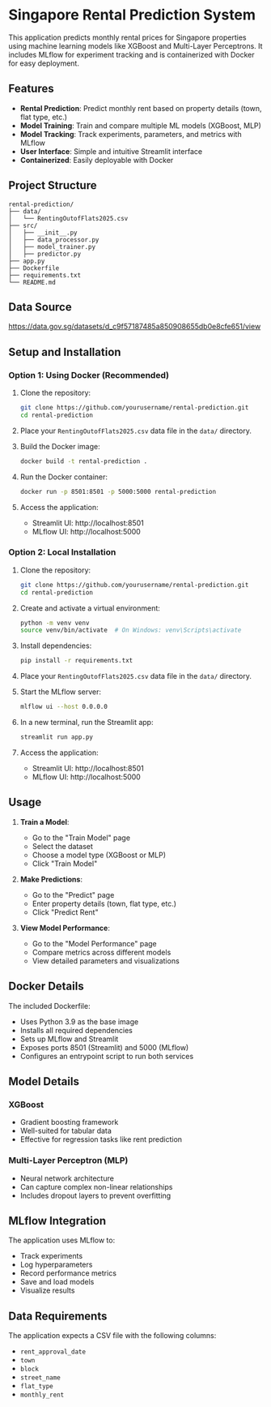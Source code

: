 # Singapore Rental Prediction System

This application predicts monthly rental prices for Singapore properties using machine learning models like XGBoost and Multi-Layer Perceptrons. It includes MLflow for experiment tracking and is containerized with Docker for easy deployment.

## Features

- **Rental Prediction**: Predict monthly rent based on property details (town, flat type, etc.)
- **Model Training**: Train and compare multiple ML models (XGBoost, MLP)
- **Model Tracking**: Track experiments, parameters, and metrics with MLflow
- **User Interface**: Simple and intuitive Streamlit interface
- **Containerized**: Easily deployable with Docker

## Project Structure

```
rental-prediction/
├── data/
│   └── RentingOutofFlats2025.csv
├── src/
│   ├── __init__.py
│   ├── data_processor.py
│   ├── model_trainer.py
│   ├── predictor.py
├── app.py
├── Dockerfile
├── requirements.txt
└── README.md
```
## Data Source
https://data.gov.sg/datasets/d_c9f57187485a850908655db0e8cfe651/view

## Setup and Installation

### Option 1: Using Docker (Recommended)

1. Clone the repository:
   ```bash
   git clone https://github.com/yourusername/rental-prediction.git
   cd rental-prediction
   ```

2. Place your `RentingOutofFlats2025.csv` data file in the `data/` directory.

3. Build the Docker image:
   ```bash
   docker build -t rental-prediction .
   ```

4. Run the Docker container:
   ```bash
   docker run -p 8501:8501 -p 5000:5000 rental-prediction
   ```

5. Access the application:
   - Streamlit UI: http://localhost:8501
   - MLflow UI: http://localhost:5000

### Option 2: Local Installation

1. Clone the repository:
   ```bash
   git clone https://github.com/yourusername/rental-prediction.git
   cd rental-prediction
   ```

2. Create and activate a virtual environment:
   ```bash
   python -m venv venv
   source venv/bin/activate  # On Windows: venv\Scripts\activate
   ```

3. Install dependencies:
   ```bash
   pip install -r requirements.txt
   ```

4. Place your `RentingOutofFlats2025.csv` data file in the `data/` directory.

5. Start the MLflow server:
   ```bash
   mlflow ui --host 0.0.0.0
   ```

6. In a new terminal, run the Streamlit app:
   ```bash
   streamlit run app.py
   ```

7. Access the application:
   - Streamlit UI: http://localhost:8501
   - MLflow UI: http://localhost:5000

## Usage

1. **Train a Model**:
   - Go to the "Train Model" page
   - Select the dataset
   - Choose a model type (XGBoost or MLP)
   - Click "Train Model"

2. **Make Predictions**:
   - Go to the "Predict" page
   - Enter property details (town, flat type, etc.)
   - Click "Predict Rent"

3. **View Model Performance**:
   - Go to the "Model Performance" page
   - Compare metrics across different models
   - View detailed parameters and visualizations

## Docker Details

The included Dockerfile:
- Uses Python 3.9 as the base image
- Installs all required dependencies
- Sets up MLflow and Streamlit
- Exposes ports 8501 (Streamlit) and 5000 (MLflow)
- Configures an entrypoint script to run both services

## Model Details

### XGBoost
- Gradient boosting framework
- Well-suited for tabular data
- Effective for regression tasks like rent prediction

### Multi-Layer Perceptron (MLP)
- Neural network architecture
- Can capture complex non-linear relationships
- Includes dropout layers to prevent overfitting

## MLflow Integration

The application uses MLflow to:
- Track experiments
- Log hyperparameters
- Record performance metrics
- Save and load models
- Visualize results

## Data Requirements

The application expects a CSV file with the following columns:
- `rent_approval_date`
- `town`
- `block`
- `street_name`
- `flat_type`
- `monthly_rent`